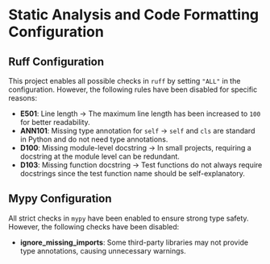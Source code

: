 # Static Analysis and Code Formatting Configuration

## Ruff Configuration
This project enables all possible checks in `ruff` by setting `"ALL"` in the configuration.
However, the following rules have been disabled for specific reasons:

- **E501**: Line length → The maximum line length has been increased to `100` for better readability.
- **ANN101**: Missing type annotation for `self` → `self` and `cls` are standard in Python and do not need type annotations.
- **D100**: Missing module-level docstring → In small projects, requiring a docstring at the module level can be redundant.
- **D103**: Missing function docstring → Test functions do not always require docstrings since the test function name should be self-explanatory.

## Mypy Configuration
All strict checks in `mypy` have been enabled to ensure strong type safety.
However, the following checks have been disabled:

- **ignore_missing_imports**: Some third-party libraries may not provide type annotations, causing unnecessary warnings.
